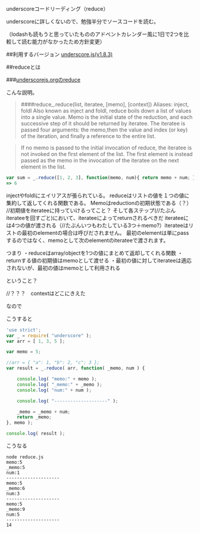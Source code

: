 underscoreコードリーディング（reduce）

underscoreに詳しくないので、勉強半分でソースコードを読む。

（lodashも読もうと思っていたもののアドベントカレンダー風に1日で2つを比較して読む能力がなかったため方針変更）

##利用するバージョン
[underscore.js(v1.8.3)](https://github.com/jashkenas/underscore/tree/1.8.3)


##reduceとは


###[underscorejs.orgのreduce](http://underscorejs.org/#reduce)

こんな説明。
>####reduce_.reduce(list, iteratee, [memo], [context]) Aliases: inject, foldl 
>Also known as inject and foldl,
>reduce boils down a list of values into a single value.
>Memo is the initial state of the reduction, and each successive step of it should be returned by iteratee.
>The iteratee is passed four arguments: the memo,then the value and index (or key) of the iteration, and finally a reference to the entire list.

>If no memo is passed to the initial invocation of reduce, the iteratee is not invoked on the first element of the list. 
>The first element is instead passed as the memo in the invocation of the iteratee on the next element in the list.

```javascript
var sum = _.reduce([1, 2, 3], function(memo, num){ return memo + num; }, 0);
=> 6
```

injectやfoldlにエイリアスが張られている。
reduceはリストの値を１つの値に集約して返してくれる関数である。
Memoはreductionの初期状態である（？） //初期値をiterateeに持っていけるってこと？ そして各ステップ(//たぶんiterateeを回すごと)において、iterateeによってreturnされるべきだ
iterateeには4つの値が渡される（//たぶんいつもわたしている3つ＋memo?）iterateeはリストの最初のelementの場合は呼びだされません。
最初のelementは単にpassするのではなく、memoとして次のelementのiterateeで渡されます。

つまり
・reduceはarray/objectを1つの値にまとめて返却してくれる関数
・returnする値の初期値はmemoとして渡せる
・最初の値に対してiterateeは適応されないが、最初の値はmemoとして利用される

ということ？

//？？？　contextはどこにきえた


なので

こうすると

```javascript
'use strict';
var _ = require( "underscore" );
var arr = [ 1, 3, 5 ];

var memo = 5;

//arr = { "a": 1, "b": 2, "c": 3 };
var result = _.reduce( arr, function( _memo, num ) {

    console.log( "memo:" + memo );
    console.log( "_memo:" + _memo );
    console.log( "num:" + num );

    console.log( "--------------------" );

    _memo = _memo + num;
    return _memo;
}, memo );

console.log( result );
```

こうなる


```
node reduce.js
memo:5
_memo:5
num:1
--------------------
memo:5
_memo:6
num:3
--------------------
memo:5
_memo:9
num:5
--------------------
14
```

